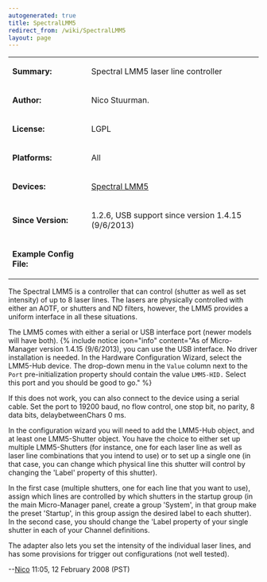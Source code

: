 ```yaml
---
autogenerated: true
title: SpectralLMM5
redirect_from: /wiki/SpectralLMM5
layout: page
---
```


<table>
<tr>
<td markdown="1">

**Summary:**

</td>
<td markdown="1">

Spectral LMM5 laser line controller

</td>
</tr>
<tr>
<td markdown="1">

**Author:**

</td>
<td markdown="1">

Nico Stuurman.

</td>
</tr>
<tr>
<td markdown="1">

**License:**

</td>
<td markdown="1">

LGPL

</td>
</tr>
<tr>
<td markdown="1">

**Platforms:**

</td>
<td markdown="1">

All

</td>
</tr>
<tr>
<td markdown="1">

**Devices:**

</td>
<td markdown="1">

[Spectral
LMM5](http://www.spectralappliedresearch.com/products/mergemodule/)

</td>
</tr>
<tr>
<td markdown="1">

**Since Version:**

</td>
<td markdown="1">

1.2.6, USB support since version 1.4.15 (9/6/2013)

</td>
</tr>
<tr>
<td markdown="1">

**Example Config File:**

</td>
<td markdown="1">
</td>
</tr>
</table>

The Spectral LMM5 is a controller that can control (shutter as well as
set intensity) of up to 8 laser lines. The lasers are physically
controlled with either an AOTF, or shutters and ND filters, however, the
LMM5 provides a uniform interface in all these situations.

The LMM5 comes with either a serial or USB interface port (newer models
will have both). {% include notice icon="info" content="As of Micro-Manager version
1.4.15 (9/6/2013), you can use the USB interface. No driver installation
is needed. In the Hardware Configuration Wizard, select the LMM5-Hub
device. The drop-down menu in the `Value` column next to the `Port`
pre-initialization property should contain the value `LMM5-HID.` Select
this port and you should be good to go." %}

If this does not work, you can also connect to the device using a serial
cable. Set the port to 19200 baud, no flow control, one stop bit, no
parity, 8 data bits, delaybetweenChars 0 ms.

In the configuration wizard you will need to add the LMM5-Hub object,
and at least one LMM5-Shutter object. You have the choice to either set
up multiple LMM5-Shutters (for instance, one for each laser line as well
as laser line combinations that you intend to use) or to set up a single
one (in that case, you can change which physical line this shutter will
control by changing the 'Label' property of this shutter).

In the first case (multiple shutters, one for each line that you want to
use), assign which lines are controlled by which shutters in the startup
group (in the main Micro-Manager panel, create a group 'System', in that
group make the preset 'Startup', in this group assign the desired label
to each shutter). In the second case, you should change the 'Label
property of your single shutter in each of your Channel definitions.

The adapter also lets you set the intensity of the individual laser
lines, and has some provisions for trigger out configurations (not well
tested).

--[Nico](/users/Nico "wikilink") 11:05, 12 February 2008 (PST)
